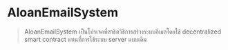 # AloanEmailSystem
>AloanEmailSystem เป็นโปรเจคที่สาธิตวิธีการสร้างระบบอีเมลโดยใช้ decentralized smart contract แทนที่การใช้ระบบ server แบบเดิม